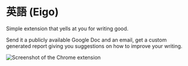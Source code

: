 # 英語 (Eigo)
Simple extension that yells at you for writing good.

Send it a publicly available Google Doc and an email, get a custom generated report giving you suggestions on how to improve your writing.

![Screenshot of the Chrome extension](http://puu.sh/jgwjb/afaa2f23fe.png)
